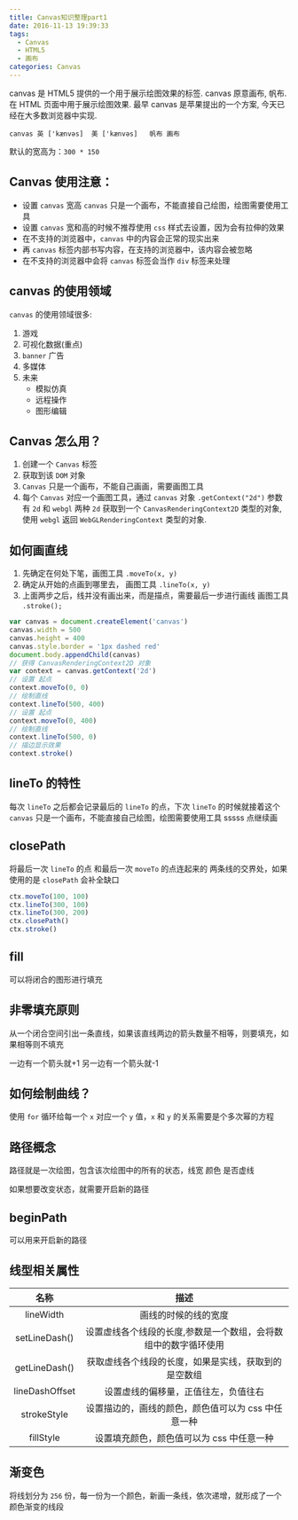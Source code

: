 ```yaml
---
title: Canvas知识整理part1
date: 2016-11-13 19:39:33
tags:
  - Canvas
  - HTML5
  - 画布
categories: Canvas
---
```


canvas 是 HTML5 提供的一个用于展示绘图效果的标签. canvas 原意画布, 帆布. 在 HTML 页面中用于展示绘图效果. 最早 canvas 是苹果提出的一个方案, 今天已经在大多数浏览器中实现.

<!-- more -->

    canvas 英 ['kænvəs]  美 ['kænvəs]   帆布 画布

默认的宽高为：`300 * 150`

## Canvas 使用注意：

- 设置 `canvas` 宽高 `canvas` 只是一个画布，不能直接自己绘图，绘图需要使用工具
- 设置 `canvas` 宽和高的时候不推荐使用 `css` 样式去设置，因为会有拉伸的效果
- 在不支持的浏览器中，`canvas` 中的内容会正常的现实出来
- 再 `canvas` 标签内部书写内容，在支持的浏览器中，该内容会被忽略
- 在不支持的浏览器中会将 `canvas` 标签会当作 `div` 标签来处理

## canvas 的使用领域

`canvas` 的使用领域很多:

1. 游戏
2. 可视化数据(重点)
3. `banner` 广告
4. 多媒体
5. 未来
   - 模拟仿真
   - 远程操作
   - 图形编辑

## Canvas 怎么用？

1. 创建一个 `Canvas` 标签
2. 获取到该 `DOM` 对象
3. `Canvas` 只是一个画布，不能自己画画，需要画图工具
4. 每个 `Canvas` 对应一个画图工具，通过 `canvas` 对象 `.getContext("2d")` 参数有 `2d` 和 `webgl` 两种 `2d` 获取到一个 `CanvasRenderingContext2D` 类型的对象,使用 `webgl` 返回 `WebGLRenderingContext` 类型的对象.

## 如何画直线

1. 先确定在何处下笔，画图工具 `.moveTo(x, y)`
2. 确定从开始的点画到哪里去， 画图工具 `.lineTo(x, y)`
3. 上面两步之后，线并没有画出来，而是描点，需要最后一步进行画线 画图工具 `.stroke();`

```js
var canvas = document.createElement('canvas')
canvas.width = 500
canvas.height = 400
canvas.style.border = '1px dashed red'
document.body.appendChild(canvas)
// 获得 CanvasRenderingContext2D 对象
var context = canvas.getContext('2d')
// 设置 起点
context.moveTo(0, 0)
// 绘制直线
context.lineTo(500, 400)
// 设置 起点
context.moveTo(0, 400)
// 绘制直线
context.lineTo(500, 0)
// 描边显示效果
context.stroke()
```

## lineTo 的特性

每次 `lineTo` 之后都会记录最后的 `lineTo` 的点，下次 `lineTo` 的时候就接着这个 `canvas` 只是一个画布，不能直接自己绘图，绘图需要使用工具 sssss 点继续画

## closePath

将最后一次 `lineTo` 的点 和最后一次 `moveTo` 的点连起来的
两条线的交界处，如果使用的是 `closePath` 会补全缺口

```js
ctx.moveTo(100, 100)
ctx.lineTo(300, 100)
ctx.lineTo(300, 200)
ctx.closePath()
ctx.stroke()
```

## fill

可以将闭合的图形进行填充

## 非零填充原则

从一个闭合空间引出一条直线，如果该直线两边的箭头数量不相等，则要填充，如果相等则不填充

一边有一个箭头就+1
另一边有一个箭头就-1

## 如何绘制曲线？

使用 `for` 循环给每一个 `x` 对应一个 `y` 值，`x` 和 `y` 的关系需要是个多次幂的方程

## 路径概念

路径就是一次绘图，包含该次绘图中的所有的状态，线宽 颜色 是否虚线

如果想要改变状态，就需要开启新的路径

## beginPath

可以用来开启新的路径

## 线型相关属性

|      名称      |                              描述                               |
| :------------: | :-------------------------------------------------------------: |
|   lineWidth    |                      画线的时候的线的宽度                       |
| setLineDash()  | 设置虚线各个线段的长度,参数是一个数组，会将数组中的数字循环使用 |
| getLineDash()  |      获取虚线各个线段的长度，如果是实线，获取到的是空数组       |
| lineDashOffset |              设置虚线的偏移量，正值往左，负值往右               |
|  strokeStyle   |       设置描边的，画线的颜色，颜色值可以为 css 中任意一种       |
|   fillStyle    |            设置填充颜色，颜色值可以为 css 中任意一种            |

## 渐变色

将线划分为 `256` 份，每一份为一个颜色，新画一条线，依次递增，就形成了一个颜色渐变的线段
